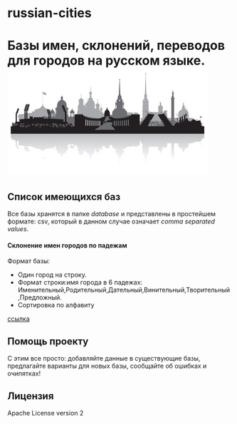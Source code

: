 # russian-cities
Базы имен, склонений, переводов для городов на русском языке.
![russian-cities](logo.jpg)
==========================================


## Список имеющихся баз

Все базы хранятся в папке *database* и представлены в простейшем формате: csv, который в данном случае означает *comma separated values*.

#### Склонение имен городов по падежам

Формат базы: 
* Один город на строку. 
* Формат строки:имя города в 6 падежах: Именительный,Родительный,Дательный,Винительный,Творительный,Предложный. 
* Сортировка по алфавиту

[ссылка](https://github.com/mfursov/russian-cities/blob/master/database/cities-inflection.csv)      

## Помощь проекту

С этим все просто: добавляйте данные в существующие базы, предлагайте варианты для новых базы, сообщайте об ошибках и очипятках!

## Лицензия
Apache License version 2
